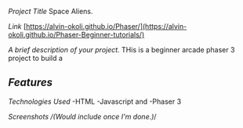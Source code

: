 *Project Title*
Space Aliens.

*Link*
[https://alvin-okoli.github.io/Phaser/](https://alvin-okoli.github.io/Phaser-Beginner-tutorials/)

*A brief description of your project.*
THis is a beginner arcade phaser 3 project to build a 

*Features*
- 

*Technologies Used*
-HTML 
-Javascript and 
-Phaser 3

***Screenshots* /*(Would include once I'm done.)*/

 

